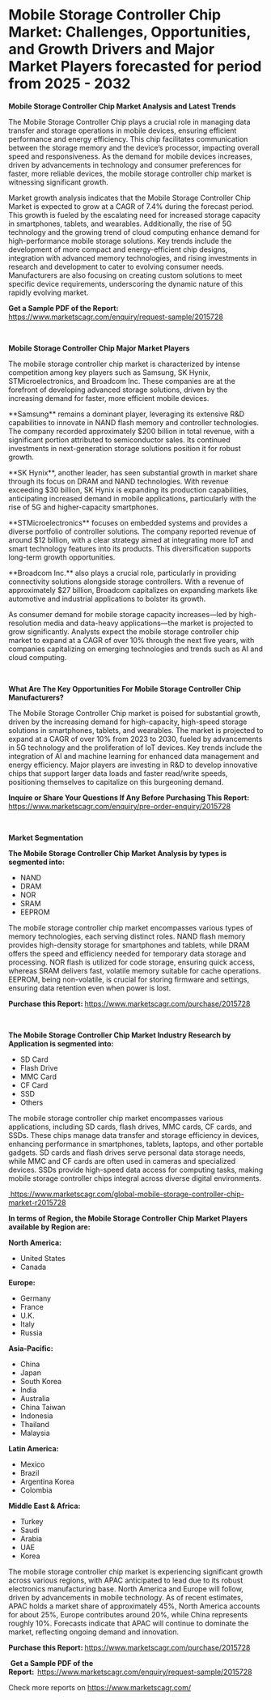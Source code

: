 <p><h1>Mobile Storage Controller Chip Market: Challenges, Opportunities, and Growth Drivers and Major Market Players forecasted for period from 2025 - 2032</h1></p><p><strong>Mobile Storage Controller Chip Market Analysis and Latest Trends</strong></p>
<p><p>The Mobile Storage Controller Chip plays a crucial role in managing data transfer and storage operations in mobile devices, ensuring efficient performance and energy efficiency. This chip facilitates communication between the storage memory and the device’s processor, impacting overall speed and responsiveness. As the demand for mobile devices increases, driven by advancements in technology and consumer preferences for faster, more reliable devices, the mobile storage controller chip market is witnessing significant growth.</p><p>Market growth analysis indicates that the Mobile Storage Controller Chip Market is expected to grow at a CAGR of 7.4% during the forecast period. This growth is fueled by the escalating need for increased storage capacity in smartphones, tablets, and wearables. Additionally, the rise of 5G technology and the growing trend of cloud computing enhance demand for high-performance mobile storage solutions. Key trends include the development of more compact and energy-efficient chip designs, integration with advanced memory technologies, and rising investments in research and development to cater to evolving consumer needs. Manufacturers are also focusing on creating custom solutions to meet specific device requirements, underscoring the dynamic nature of this rapidly evolving market.</p></p>
<p><strong>Get a Sample PDF of the Report:&nbsp;</strong> <a href="https://www.marketscagr.com/enquiry/request-sample/2015728?utm_campaign=1905&utm_medium=2&utm_source=Github&utm_content=ia&utm_term=17012025&utm_id=mobile-storage-controller-chip">https://www.marketscagr.com/enquiry/request-sample/2015728</a></p>
<p>&nbsp;</p>
<p><strong>Mobile Storage Controller Chip Major Market Players</strong></p>
<p><p>The mobile storage controller chip market is characterized by intense competition among key players such as Samsung, SK Hynix, STMicroelectronics, and Broadcom Inc. These companies are at the forefront of developing advanced storage solutions, driven by the increasing demand for faster, more efficient mobile devices.</p><p>**Samsung** remains a dominant player, leveraging its extensive R&D capabilities to innovate in NAND flash memory and controller technologies. The company recorded approximately $200 billion in total revenue, with a significant portion attributed to semiconductor sales. Its continued investments in next-generation storage solutions position it for robust growth.</p><p>**SK Hynix**, another leader, has seen substantial growth in market share through its focus on DRAM and NAND technologies. With revenue exceeding $30 billion, SK Hynix is expanding its production capabilities, anticipating increased demand in mobile applications, particularly with the rise of 5G and higher-capacity smartphones.</p><p>**STMicroelectronics** focuses on embedded systems and provides a diverse portfolio of controller solutions. The company reported revenue of around $12 billion, with a clear strategy aimed at integrating more IoT and smart technology features into its products. This diversification supports long-term growth opportunities.</p><p>**Broadcom Inc.** also plays a crucial role, particularly in providing connectivity solutions alongside storage controllers. With a revenue of approximately $27 billion, Broadcom capitalizes on expanding markets like automotive and industrial applications to bolster its growth.</p><p>As consumer demand for mobile storage capacity increases—led by high-resolution media and data-heavy applications—the market is projected to grow significantly. Analysts expect the mobile storage controller chip market to expand at a CAGR of over 10% through the next five years, with companies capitalizing on emerging technologies and trends such as AI and cloud computing.</p></p>
<p>&nbsp;</p>
<p><strong>What Are The Key Opportunities For Mobile Storage Controller Chip Manufacturers?</strong></p>
<p><p>The Mobile Storage Controller Chip market is poised for substantial growth, driven by the increasing demand for high-capacity, high-speed storage solutions in smartphones, tablets, and wearables. The market is projected to expand at a CAGR of over 10% from 2023 to 2030, fueled by advancements in 5G technology and the proliferation of IoT devices. Key trends include the integration of AI and machine learning for enhanced data management and energy efficiency. Major players are investing in R&D to develop innovative chips that support larger data loads and faster read/write speeds, positioning themselves to capitalize on this burgeoning demand.</p></p>
<p><strong>Inquire or Share Your Questions If Any Before Purchasing This Report:</strong> <a href="https://www.marketscagr.com/enquiry/pre-order-enquiry/2015728?utm_campaign=1905&utm_medium=2&utm_source=Github&utm_content=ia&utm_term=17012025&utm_id=mobile-storage-controller-chip">https://www.marketscagr.com/enquiry/pre-order-enquiry/2015728</a></p>
<p>&nbsp;</p>
<p><strong>Market Segmentation</strong></p>
<p><strong>The Mobile Storage Controller Chip Market Analysis by types is segmented into:</strong></p>
<p><ul><li>NAND</li><li>DRAM</li><li>NOR</li><li>SRAM</li><li>EEPROM</li></ul></p>
<p><p>The mobile storage controller chip market encompasses various types of memory technologies, each serving distinct roles. NAND flash memory provides high-density storage for smartphones and tablets, while DRAM offers the speed and efficiency needed for temporary data storage and processing. NOR flash is utilized for code storage, ensuring quick access, whereas SRAM delivers fast, volatile memory suitable for cache operations. EEPROM, being non-volatile, is crucial for storing firmware and settings, ensuring data retention even when power is lost.</p></p>
<p><strong>Purchase this Report:&nbsp;</strong><a href="https://www.marketscagr.com/purchase/2015728?utm_campaign=1905&utm_medium=2&utm_source=Github&utm_content=ia&utm_term=17012025&utm_id=mobile-storage-controller-chip">https://www.marketscagr.com/purchase/2015728</a></p>
<p>&nbsp;</p>
<p><strong>The Mobile Storage Controller Chip Market Industry Research by Application is segmented into:</strong></p>
<p><ul><li>SD Card</li><li>Flash Drive</li><li>MMC Card</li><li>CF Card</li><li>SSD</li><li>Others</li></ul></p>
<p><p>The mobile storage controller chip market encompasses various applications, including SD cards, flash drives, MMC cards, CF cards, and SSDs. These chips manage data transfer and storage efficiency in devices, enhancing performance in smartphones, tablets, laptops, and other portable gadgets. SD cards and flash drives serve personal data storage needs, while MMC and CF cards are often used in cameras and specialized devices. SSDs provide high-speed data access for computing tasks, making mobile storage controller chips integral across diverse digital environments.</p></p>
<p><a href="https://www.marketscagr.com/global-mobile-storage-controller-chip-market-r2015728?utm_campaign=1905&utm_medium=2&utm_source=Github&utm_content=ia&utm_term=17012025&utm_id=mobile-storage-controller-chip">&nbsp;https://www.marketscagr.com/global-mobile-storage-controller-chip-market-r2015728</a></p>
<p><strong>In terms of Region, the Mobile Storage Controller Chip Market Players available by Region are:</strong></p>
<p>
    <p> <strong> North America: </strong>
        <ul>
            <li>United States</li>
            <li>Canada</li>
        </ul>
        </p> 
    <p> <strong> Europe: </strong>
        <ul>
            <li>Germany</li>
            <li>France</li>
            <li>U.K.</li>
            <li>Italy</li>
            <li>Russia</li>
        </ul>
        </p> 
    <p> <strong> Asia-Pacific: </strong>
        <ul>
            <li>China</li>
            <li>Japan</li>
            <li>South Korea</li>
            <li>India</li>
            <li>Australia</li>
            <li>China Taiwan</li>
            <li>Indonesia</li>
            <li>Thailand</li>
            <li>Malaysia</li>
        </ul>
        </p> 
    <p> <strong> Latin America: </strong>
        <ul>
            <li>Mexico</li>
            <li>Brazil</li>
            <li>Argentina Korea</li>
            <li>Colombia</li>
        </ul>
        </p> 
    <p> <strong> Middle East & Africa: </strong>
        <ul>
            <li>Turkey</li>
            <li>Saudi</li>
            <li>Arabia</li>
            <li>UAE</li>
            <li>Korea</li>
        </ul>
    </p>
    </p>
<p><p>The mobile storage controller chip market is experiencing significant growth across various regions, with APAC anticipated to lead due to its robust electronics manufacturing base. North America and Europe will follow, driven by advancements in mobile technology. As of recent estimates, APAC holds a market share of approximately 45%, North America accounts for about 25%, Europe contributes around 20%, while China represents roughly 10%. Forecasts indicate that APAC will continue to dominate the market, reflecting ongoing demand and innovation.</p></p>
<p><strong>Purchase this Report: </strong><a href="https://www.marketscagr.com/purchase/2015728?utm_campaign=1905&utm_medium=2&utm_source=Github&utm_content=ia&utm_term=17012025&utm_id=mobile-storage-controller-chip">https://www.marketscagr.com/purchase/2015728</a></p>
<p>&nbsp;<strong>Get a Sample PDF of the Report:&nbsp;&nbsp;</strong><a href="https://www.marketscagr.com/enquiry/request-sample/2015728?utm_campaign=1905&utm_medium=2&utm_source=Github&utm_content=ia&utm_term=17012025&utm_id=mobile-storage-controller-chip">https://www.marketscagr.com/enquiry/request-sample/2015728</a></p>
<p><strong></strong></p>
<p>Check more reports on <a href="https://www.marketscagr.com/?utm_campaign=1905&utm_medium=2&utm_source=Github&utm_content=ia&utm_term=17012025&utm_id=mobile-storage-controller-chip">https://www.marketscagr.com/</a></p>